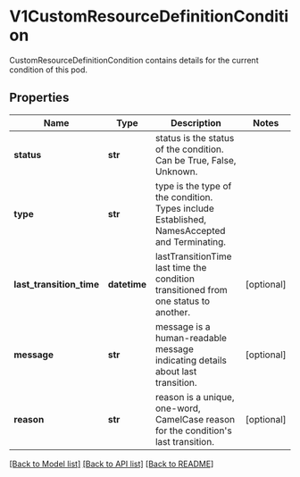 # V1CustomResourceDefinitionCondition

CustomResourceDefinitionCondition contains details for the current condition of this pod.

## Properties
Name | Type | Description | Notes
------------ | ------------- | ------------- | -------------
**status** | **str** | status is the status of the condition. Can be True, False, Unknown. | 
**type** | **str** | type is the type of the condition. Types include Established, NamesAccepted and Terminating. | 
**last_transition_time** | **datetime** | lastTransitionTime last time the condition transitioned from one status to another. | [optional] 
**message** | **str** | message is a human-readable message indicating details about last transition. | [optional] 
**reason** | **str** | reason is a unique, one-word, CamelCase reason for the condition&#39;s last transition. | [optional] 

[[Back to Model list]](../README.md#documentation-for-models) [[Back to API list]](../README.md#documentation-for-api-endpoints) [[Back to README]](../README.md)


